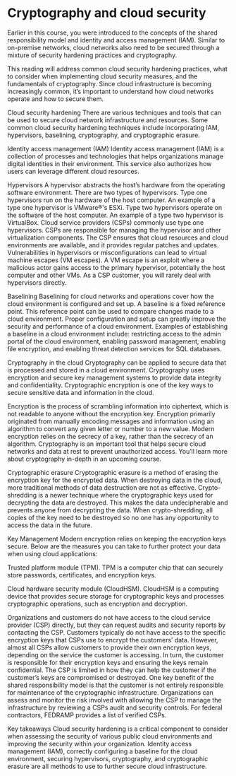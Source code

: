 # Cryptography and cloud security
Earlier in this course, you were introduced to the concepts of the shared responsibility model and identity and access management (IAM). Similar to on-premise networks, cloud networks also need to be secured through a mixture of security hardening practices and cryptography. 

This reading will address common cloud security hardening practices, what to consider when implementing cloud security measures, and the fundamentals of cryptography. Since cloud infrastructure is becoming increasingly common, it’s important to understand how cloud networks operate and how to secure them.

Cloud security hardening
There are various techniques and tools that can be used to secure cloud network infrastructure and resources. Some common cloud security hardening techniques include incorporating IAM, hypervisors, baselining, cryptography, and cryptographic erasure.

Identity access management (IAM)
Identity access management (IAM) is a collection of processes and technologies that helps organizations manage digital identities in their environment. This service also authorizes how users can leverage different cloud resources.

Hypervisors
A hypervisor abstracts the host’s hardware from the operating software environment. There are two types of hypervisors. Type one hypervisors run on the hardware of the host computer. An example of a type one hypervisor is VMware®'s ESXi. Type two hypervisors operate on the software of the host computer. An example of a type two hypervisor is VirtualBox. Cloud service providers (CSPs) commonly use type one hypervisors. CSPs are responsible for managing the hypervisor and other virtualization components. The CSP ensures that cloud resources and cloud environments are available, and it  provides regular patches and updates. Vulnerabilities in hypervisors or misconfigurations can lead to virtual machine escapes (VM escapes). A VM escape is an exploit where a malicious actor gains access to the primary hypervisor, potentially the host computer and other VMs. As a CSP customer, you will rarely deal with hypervisors directly.

Baselining
Baselining for cloud networks and operations cover how the cloud environment is configured and set up. A baseline is a fixed reference point. This reference point can be used to compare changes made to a cloud environment. Proper configuration and setup can greatly improve the security and performance of a cloud environment. Examples of establishing a baseline in a cloud environment include: restricting access to the admin portal of the cloud environment, enabling password management, enabling file encryption, and enabling threat detection services for SQL databases.

Cryptography in the cloud
Cryptography can be applied to secure data that is processed and stored in a cloud environment. Cryptography uses encryption and secure key management systems to provide data integrity and confidentiality. Cryptographic encryption is one of the key ways to secure sensitive data and information in the cloud.

Encryption is the process of scrambling information into ciphertext, which is not readable to anyone without the encryption key. Encryption primarily originated from manually encoding messages and information using an algorithm to convert any given letter or number to a new value. Modern encryption relies on the secrecy of a key, rather than the secrecy of an algorithm. Cryptography is an important tool that helps secure cloud networks and data at rest to prevent unauthorized access. You’ll learn more about cryptography in-depth in an upcoming course.

Cryptographic erasure
Cryptographic erasure is a method of erasing the encryption key for the encrypted data. When destroying data in the cloud, more traditional methods of data destruction are not as effective. Crypto-shredding is a newer technique where the cryptographic keys used for decrypting the data are destroyed. This makes the data undecipherable and prevents anyone from decrypting the data. When crypto-shredding, all copies of the key need to be destroyed so no one has any opportunity to access the data in the future.

Key Management
Modern encryption relies on keeping the encryption keys secure. Below are the measures you can take to further protect your data when using cloud applications:

Trusted platform module (TPM). TPM is a computer chip that can securely store passwords, certificates, and encryption keys.

Cloud hardware security module (CloudHSM). CloudHSM is a computing device that provides secure storage for cryptographic keys and processes cryptographic operations, such as encryption and decryption.

Organizations and customers do not have access to the cloud service provider (CSP) directly, but they can request audits and security reports by contacting the CSP. Customers typically do not have access to the specific encryption keys that CSPs use to encrypt the customers’ data. However, almost all CSPs allow customers to provide their own encryption keys, depending on the service the customer is accessing. In turn, the customer is responsible for their encryption keys and ensuring the keys remain confidential. The CSP is limited in how they can help the customer if the customer’s keys are compromised or destroyed. One key benefit of the shared responsibility model is that the customer is not entirely responsible for maintenance of the cryptographic infrastructure. Organizations can assess and monitor the risk involved with allowing the CSP to manage the infrastructure by reviewing a CSPs audit and security controls. For federal contractors, FEDRAMP provides a list of verified CSPs.

Key takeaways
Cloud security hardening is a critical component to consider when assessing the security of various public cloud environments and improving the security within your organization. Identity access management (IAM), correctly configuring a baseline for the cloud environment, securing hypervisors, cryptography, and cryptographic erasure are all methods to use to further secure cloud infrastructure.
